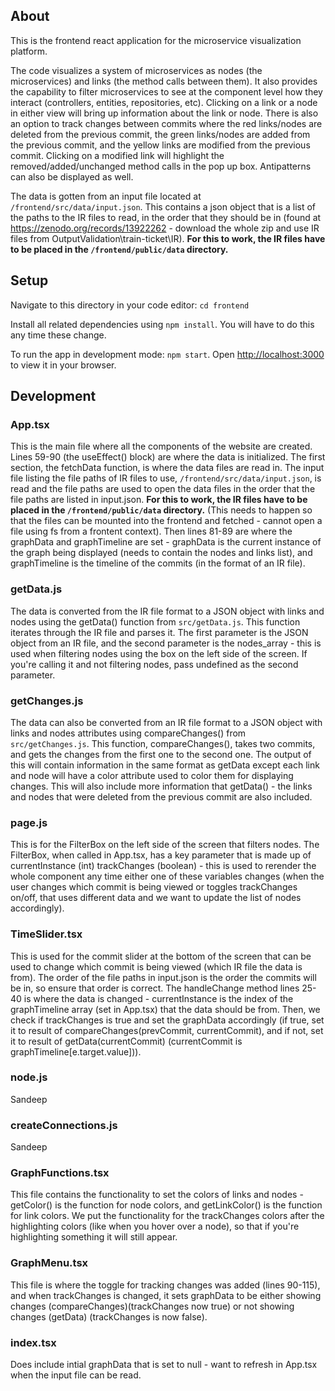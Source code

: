## About

This is the frontend react application for the microservice visualization platform.

The code visualizes a system of microservices as nodes (the microservices) and links (the method calls between them). It also provides the capability to filter microservices to see at the component level how they interact (controllers, entities, repositories, etc). Clicking on a link or a node in either view will bring up information about the link or node. There is also an option to track changes between commits where the red links/nodes are deleted from the previous commit, the green links/nodes are added from the previous commit, and the yellow links are modified from the previous commit. Clicking on a modified link will highlight the removed/added/unchanged method calls in the pop up box. Antipatterns can also be displayed as well.

The data is gotten from an input file located at `/frontend/src/data/input.json`. This contains a json object that is a list of the paths to the IR files to read, in the order that they should be in (found at https://zenodo.org/records/13922262 - download the whole zip and use IR files from OutputValidation\train-ticket\IR). **For this to work, the IR files have to be placed in the `/frontend/public/data` directory.**

## Setup

Navigate to this directory in your code editor:
`cd frontend`

Install all related dependencies using `npm install`. You will have to do this any time these change.

To run the app in development mode: `npm start`.
Open [http://localhost:3000](http://localhost:3000) to view it in your browser.

## Development
### App.tsx
This is the main file where all the components of the website are created. Lines 59-90 (the useEffect() block) are where the data is initialized. The first section, the fetchData function, is where the data files are read in. The input file listing the file paths of IR files to use, `/frontend/src/data/input.json`, is read and the file paths are used to open the data files in the order that the file paths are listed in input.json. **For this to work, the IR files have to be placed in the `/frontend/public/data` directory.** (This needs to happen so that the files can be mounted into the frontend and fetched - cannot open a file using fs from a frontent context). Then lines 81-89 are where the graphData and graphTimeline are set - graphData is the current instance of the graph being displayed (needs to contain the nodes and links list), and graphTimeline is the timeline of the commits (in the format of an IR file).

### getData.js
The data is converted from the IR file format to a JSON object with links and nodes using the getData() function from `src/getData.js`. This function iterates through the IR file and parses it. The first parameter is the JSON object from an IR file, and the second parameter is the nodes_array - this is used when filtering nodes using the box on the left side of the screen. If you're calling it and not filtering nodes, pass undefined as the second parameter. 

### getChanges.js
The data can also be converted from an IR file format to a JSON object with links and nodes attributes using compareChanges() from `src/getChanges.js`. This function, compareChanges(), takes two commits, and gets the changes from the first one to the second one. The output of this will contain information in the same format as getData except each link and node will have a color attribute used to color them for displaying changes. This will also include more information that getData() - the links and nodes that were deleted from the previous commit are also included.

### page.js
This is for the FilterBox on the left side of the screen that filters nodes. The FilterBox, when called in App.tsx, has a key parameter that is made up of currentInstance (int) trackChanges (boolean) - this is used to rerender the whole component any time either one of these variables changes (when the user changes which commit is being viewed or toggles trackChanges on/off, that uses different data and we want to update the list of nodes accordingly). 

### TimeSlider.tsx
This is used for the commit slider at the bottom of the screen that can be used to change which commit is being viewed (which IR file the data is from). The order of the file paths in input.json is the order the commits will be in, so ensure that order is correct. The handleChange method lines 25-40 is where the data is changed - currentInstance is the index of the graphTimeline array (set in App.tsx) that the data should be from. Then, we check if trackChanges is true and set the graphData accordingly (if true, set it to result of compareChanges(prevCommit, currentCommit), and if not, set it to result of getData(currentCommit) (currentCommit is graphTimeline[e.target.value])). 

### node.js
Sandeep

### createConnections.js
Sandeep

### GraphFunctions.tsx
This file contains the functionality to set the colors of links and nodes - getColor() is the function for node colors, and getLinkColor() is the function for link colors. We put the functionality for the trackChanges colors after the highlighting colors (like when you hover over a node), so that if you're highlighting something it will still appear. 

### GraphMenu.tsx
This file is where the toggle for tracking changes was added (lines 90-115), and when trackChanges is changed, it sets graphData to be either showing changes (compareChanges)(trackChanges now true) or not showing changes (getData) (trackChanges is now false).

### index.tsx
Does include intial graphData that is set to null - want to refresh in App.tsx when the input file can be read.